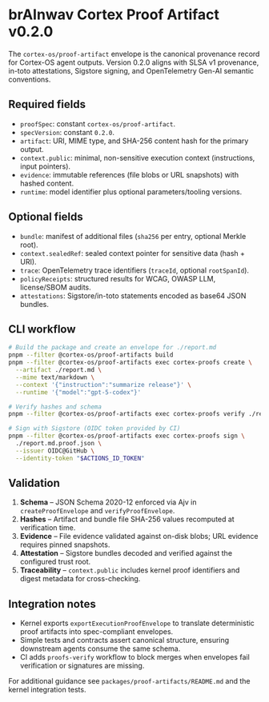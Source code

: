 # brAInwav Cortex Proof Artifact v0.2.0

The `cortex-os/proof-artifact` envelope is the canonical provenance record for Cortex-OS agent outputs. Version 0.2.0 aligns with SLSA v1 provenance, in-toto attestations, Sigstore signing, and OpenTelemetry Gen-AI semantic conventions.

## Required fields

- `proofSpec`: constant `cortex-os/proof-artifact`.
- `specVersion`: constant `0.2.0`.
- `artifact`: URI, MIME type, and SHA-256 content hash for the primary output.
- `context.public`: minimal, non-sensitive execution context (instructions, input pointers).
- `evidence`: immutable references (file blobs or URL snapshots) with hashed content.
- `runtime`: model identifier plus optional parameters/tooling versions.

## Optional fields

- `bundle`: manifest of additional files (`sha256` per entry, optional Merkle root).
- `context.sealedRef`: sealed context pointer for sensitive data (hash + URI).
- `trace`: OpenTelemetry trace identifiers (`traceId`, optional `rootSpanId`).
- `policyReceipts`: structured results for WCAG, OWASP LLM, license/SBOM audits.
- `attestations`: Sigstore/in-toto statements encoded as base64 JSON bundles.

## CLI workflow

```bash
# Build the package and create an envelope for ./report.md
pnpm --filter @cortex-os/proof-artifacts build
pnpm --filter @cortex-os/proof-artifacts exec cortex-proofs create \
  --artifact ./report.md \
  --mime text/markdown \
  --context '{"instruction":"summarize release"}' \
  --runtime '{"model":"gpt-5-codex"}'

# Verify hashes and schema
pnpm --filter @cortex-os/proof-artifacts exec cortex-proofs verify ./report.md.proof.json

# Sign with Sigstore (OIDC token provided by CI)
pnpm --filter @cortex-os/proof-artifacts exec cortex-proofs sign \
  ./report.md.proof.json \
  --issuer OIDC@GitHub \
  --identity-token "$ACTIONS_ID_TOKEN"
```

## Validation

1. **Schema** – JSON Schema 2020-12 enforced via Ajv in `createProofEnvelope` and `verifyProofEnvelope`.
2. **Hashes** – Artifact and bundle file SHA-256 values recomputed at verification time.
3. **Evidence** – File evidence validated against on-disk blobs; URL evidence requires pinned snapshots.
4. **Attestation** – Sigstore bundles decoded and verified against the configured trust root.
5. **Traceability** – `context.public` includes kernel proof identifiers and digest metadata for cross-checking.

## Integration notes

- Kernel exports `exportExecutionProofEnvelope` to translate deterministic proof artifacts into spec-compliant envelopes.
- Simple tests and contracts assert canonical structure, ensuring downstream agents consume the same schema.
- CI adds `proofs-verify` workflow to block merges when envelopes fail verification or signatures are missing.

For additional guidance see `packages/proof-artifacts/README.md` and the kernel integration tests.

